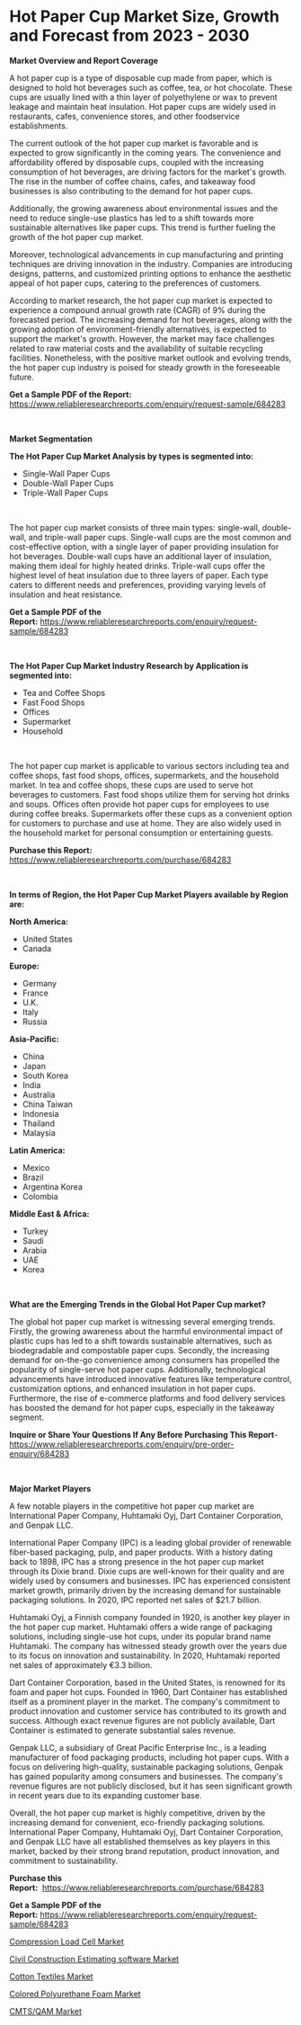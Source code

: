 <p><h1>Hot Paper Cup Market Size, Growth and Forecast from 2023 - 2030</h1></p><p><strong>Market Overview and Report Coverage</strong></p>
<p><p>A hot paper cup is a type of disposable cup made from paper, which is designed to hold hot beverages such as coffee, tea, or hot chocolate. These cups are usually lined with a thin layer of polyethylene or wax to prevent leakage and maintain heat insulation. Hot paper cups are widely used in restaurants, cafes, convenience stores, and other foodservice establishments.</p><p>The current outlook of the hot paper cup market is favorable and is expected to grow significantly in the coming years. The convenience and affordability offered by disposable cups, coupled with the increasing consumption of hot beverages, are driving factors for the market's growth. The rise in the number of coffee chains, cafes, and takeaway food businesses is also contributing to the demand for hot paper cups.</p><p>Additionally, the growing awareness about environmental issues and the need to reduce single-use plastics has led to a shift towards more sustainable alternatives like paper cups. This trend is further fueling the growth of the hot paper cup market.</p><p>Moreover, technological advancements in cup manufacturing and printing techniques are driving innovation in the industry. Companies are introducing designs, patterns, and customized printing options to enhance the aesthetic appeal of hot paper cups, catering to the preferences of customers.</p><p>According to market research, the hot paper cup market is expected to experience a compound annual growth rate (CAGR) of 9% during the forecasted period. The increasing demand for hot beverages, along with the growing adoption of environment-friendly alternatives, is expected to support the market's growth. However, the market may face challenges related to raw material costs and the availability of suitable recycling facilities. Nonetheless, with the positive market outlook and evolving trends, the hot paper cup industry is poised for steady growth in the foreseeable future.</p></p>
<p><strong>Get a Sample PDF of the Report:</strong> <a href="https://www.reliableresearchreports.com/enquiry/request-sample/684283">https://www.reliableresearchreports.com/enquiry/request-sample/684283</a></p>
<p>&nbsp;</p>
<p><strong>Market Segmentation</strong></p>
<p><strong>The Hot Paper Cup Market Analysis by types is segmented into:</strong></p>
<p><ul><li>Single-Wall Paper Cups</li><li>Double-Wall Paper Cups</li><li>Triple-Wall Paper Cups</li></ul></p>
<p>&nbsp;</p>
<p><p>The hot paper cup market consists of three main types: single-wall, double-wall, and triple-wall paper cups. Single-wall cups are the most common and cost-effective option, with a single layer of paper providing insulation for hot beverages. Double-wall cups have an additional layer of insulation, making them ideal for highly heated drinks. Triple-wall cups offer the highest level of heat insulation due to three layers of paper. Each type caters to different needs and preferences, providing varying levels of insulation and heat resistance.</p></p>
<p><strong>Get a Sample PDF of the Report:</strong>&nbsp;<a href="https://www.reliableresearchreports.com/enquiry/request-sample/684283">https://www.reliableresearchreports.com/enquiry/request-sample/684283</a></p>
<p>&nbsp;</p>
<p><strong>The Hot Paper Cup Market Industry Research by Application is segmented into:</strong></p>
<p><ul><li>Tea and Coffee Shops</li><li>Fast Food Shops</li><li>Offices</li><li>Supermarket</li><li>Household</li></ul></p>
<p>&nbsp;</p>
<p><p>The hot paper cup market is applicable to various sectors including tea and coffee shops, fast food shops, offices, supermarkets, and the household market. In tea and coffee shops, these cups are used to serve hot beverages to customers. Fast food shops utilize them for serving hot drinks and soups. Offices often provide hot paper cups for employees to use during coffee breaks. Supermarkets offer these cups as a convenient option for customers to purchase and use at home. They are also widely used in the household market for personal consumption or entertaining guests.</p></p>
<p><strong>Purchase this Report:</strong>&nbsp; <a href="https://www.reliableresearchreports.com/purchase/684283">https://www.reliableresearchreports.com/purchase/684283</a></p>
<p>&nbsp;</p>
<p><strong>In terms of Region, the Hot Paper Cup Market Players available by Region are:</strong></p>
<p>
    <p> <strong> North America: </strong>
        <ul>
            <li>United States</li>
            <li>Canada</li>
        </ul>
        </p> 
    <p> <strong> Europe: </strong>
        <ul>
            <li>Germany</li>
            <li>France</li>
            <li>U.K.</li>
            <li>Italy</li>
            <li>Russia</li>
        </ul>
        </p> 
    <p> <strong> Asia-Pacific: </strong>
        <ul>
            <li>China</li>
            <li>Japan</li>
            <li>South Korea</li>
            <li>India</li>
            <li>Australia</li>
            <li>China Taiwan</li>
            <li>Indonesia</li>
            <li>Thailand</li>
            <li>Malaysia</li>
        </ul>
        </p> 
    <p> <strong> Latin America: </strong>
        <ul>
            <li>Mexico</li>
            <li>Brazil</li>
            <li>Argentina Korea</li>
            <li>Colombia</li>
        </ul>
        </p> 
    <p> <strong> Middle East & Africa: </strong>
        <ul>
            <li>Turkey</li>
            <li>Saudi</li>
            <li>Arabia</li>
            <li>UAE</li>
            <li>Korea</li>
        </ul>
    </p>
    </p>
<p>&nbsp;</p>
<p><strong>What are the Emerging Trends in the Global Hot Paper Cup market?</strong></p>
<p><p>The global hot paper cup market is witnessing several emerging trends. Firstly, the growing awareness about the harmful environmental impact of plastic cups has led to a shift towards sustainable alternatives, such as biodegradable and compostable paper cups. Secondly, the increasing demand for on-the-go convenience among consumers has propelled the popularity of single-serve hot paper cups. Additionally, technological advancements have introduced innovative features like temperature control, customization options, and enhanced insulation in hot paper cups. Furthermore, the rise of e-commerce platforms and food delivery services has boosted the demand for hot paper cups, especially in the takeaway segment.</p></p>
<p><strong>Inquire or Share Your Questions If Any Before Purchasing This Report</strong>- <a href="https://www.reliableresearchreports.com/enquiry/pre-order-enquiry/684283">https://www.reliableresearchreports.com/enquiry/pre-order-enquiry/684283</a></p>
<p>&nbsp;</p>
<p><strong>Major Market Players</strong></p>
<p><p>A few notable players in the competitive hot paper cup market are International Paper Company, Huhtamaki Oyj, Dart Container Corporation, and Genpak LLC.</p><p>International Paper Company (IPC) is a leading global provider of renewable fiber-based packaging, pulp, and paper products. With a history dating back to 1898, IPC has a strong presence in the hot paper cup market through its Dixie brand. Dixie cups are well-known for their quality and are widely used by consumers and businesses. IPC has experienced consistent market growth, primarily driven by the increasing demand for sustainable packaging solutions. In 2020, IPC reported net sales of $21.7 billion.</p><p>Huhtamaki Oyj, a Finnish company founded in 1920, is another key player in the hot paper cup market. Huhtamaki offers a wide range of packaging solutions, including single-use hot cups, under its popular brand name Huhtamaki. The company has witnessed steady growth over the years due to its focus on innovation and sustainability. In 2020, Huhtamaki reported net sales of approximately €3.3 billion.</p><p>Dart Container Corporation, based in the United States, is renowned for its foam and paper hot cups. Founded in 1960, Dart Container has established itself as a prominent player in the market. The company's commitment to product innovation and customer service has contributed to its growth and success. Although exact revenue figures are not publicly available, Dart Container is estimated to generate substantial sales revenue.</p><p>Genpak LLC, a subsidiary of Great Pacific Enterprise Inc., is a leading manufacturer of food packaging products, including hot paper cups. With a focus on delivering high-quality, sustainable packaging solutions, Genpak has gained popularity among consumers and businesses. The company's revenue figures are not publicly disclosed, but it has seen significant growth in recent years due to its expanding customer base.</p><p>Overall, the hot paper cup market is highly competitive, driven by the increasing demand for convenient, eco-friendly packaging solutions. International Paper Company, Huhtamaki Oyj, Dart Container Corporation, and Genpak LLC have all established themselves as key players in this market, backed by their strong brand reputation, product innovation, and commitment to sustainability.</p></p>
<p><strong>Purchase this Report:</strong>&nbsp;&nbsp;<a href="https://www.reliableresearchreports.com/purchase/684283">https://www.reliableresearchreports.com/purchase/684283</a></p>
<p></p>
<p><strong>Get a Sample PDF of the Report:</strong>&nbsp;<a href="https://www.reliableresearchreports.com/enquiry/request-sample/684283">https://www.reliableresearchreports.com/enquiry/request-sample/684283</a></p>
<p><p><a href="https://medium.com/@jackyhammes/compression-load-cell-market-analysis-and-sze-forecasted-for-period-from-2023-to-2030-0e4d47ea8fd5">Compression Load Cell Market</a></p><p><a href="https://medium.com/@jaydonhyatt2023/civil-construction-estimating-software-market-outlook-industry-overview-and-forecast-2023-to-4e75cde78f70">Civil Construction Estimating software Market</a></p><p><a href="https://medium.com/@mskylatoy/cotton-textiles-market-furnishes-information-on-market-share-market-trends-and-market-growth-cba64e20b32e">Cotton Textiles Market</a></p><p><a href="https://medium.com/@malliekozey2023/colored-polyurethane-foam-market-insight-market-trends-growth-forecasted-from-2023-to-2030-ac924c662c7e">Colored Polyurethane Foam Market</a></p><p><a href="https://medium.com/@coltruecker/cmts-qam-market-comprehensive-assessment-by-type-application-and-geography-0ad3660ad19e">CMTS/QAM Market</a></p></p>